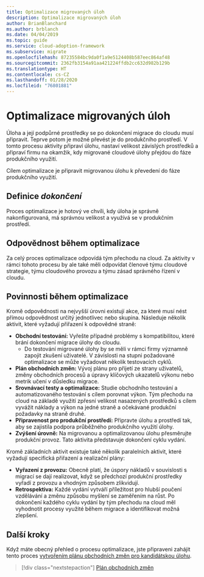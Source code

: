 ```yaml
---
title: Optimalizace migrovaných úloh
description: Optimalizace migrovaných úloh
author: BrianBlanchard
ms.author: brblanch
ms.date: 04/04/2019
ms.topic: guide
ms.service: cloud-adoption-framework
ms.subservice: migrate
ms.openlocfilehash: 87235584bc9da0f1a9e5124408b587eec864af48
ms.sourcegitcommit: 2362fb3154a91aa421224ffdb2cc632d982b129b
ms.translationtype: HT
ms.contentlocale: cs-CZ
ms.lasthandoff: 01/28/2020
ms.locfileid: "76801881"
---
```

# <a name="optimize-migrated-workloads"></a>Optimalizace migrovaných úloh

Úloha a její podpůrné prostředky se po dokončení migrace do cloudu musí připravit. Teprve potom je možné převést je do produkčního prostředí. V tomto procesu aktivity připraví úlohu, nastaví velikost závislých prostředků a připraví firmu na okamžik, kdy migrované cloudové úlohy přejdou do fáze produkčního využití.

Cílem optimalizace je připravit migrovanou úlohu k převedení do fáze produkčního využití.

## <a name="definition-of-done"></a>Definice *dokončení*

Proces optimalizace je hotový ve chvíli, kdy úloha je správně nakonfigurovaná, má správnou velikost a využívá se v produkčním prostředí.

## <a name="accountability-during-optimization"></a>Odpovědnost během optimalizace

Za celý proces optimalizace odpovídá tým přechodu na cloud. Za aktivity v rámci tohoto procesu by ale také měli odpovídat členové týmu cloudové strategie, týmu cloudového provozu a týmu zásad správného řízení v cloudu.

## <a name="responsibilities-during-optimization"></a>Povinnosti během optimalizace

Kromě odpovědnosti na nejvyšší úrovni existují akce, za které musí nést přímou odpovědnost určitý jednotlivec nebo skupina. Následuje několik aktivit, které vyžadují přiřazení k odpovědné straně:

- **Obchodní testování:** Vyřešte případné problémy s kompatibilitou, které brání dokončení migrace úlohy do cloudu.
  - Do testování migrované úlohy by se měli v rámci firmy významně zapojit zkušení uživatelé. V závislosti na stupni požadované optimalizace se může vyžadovat několik testovacích cyklů.
- **Plán obchodních změn:** Vývoj plánu pro přijetí ze strany uživatelů, změny obchodních procesů a úpravy klíčových ukazatelů výkonu nebo metrik učení v důsledku migrace.
- **Srovnávací testy a optimalizace:** Studie obchodního testování a automatizovaného testování s cílem porovnat výkon. Tým přechodu na cloud na základě využití zpřesní velikost nasazených prostředků s cílem vyvážit náklady a výkon na jedné straně a očekávané produkční požadavky na straně druhé.
- **Připravenost pro produkční prostředí:** Připravte úlohu a prostředí tak, aby se zajistila podpora průběžného produkčního využití úlohy.
- **Zvýšení úrovně:** Na migrovanou a optimalizovanou úlohu přesměrujte produkční provoz. Tato aktivita představuje dokončení cyklu vydání.

Kromě základních aktivit existuje také několik paralelních aktivit, které vyžadují specifická přiřazení a realizační plány:

- **Vyřazení z provozu:** Obecně platí, že úspory nákladů v souvislosti s migrací se dají realizovat, když se předchozí produkční prostředky vyřadí z provozu a vhodným způsobem zlikvidují.
- **Retrospektiva:** Každé vydání vytváří příležitost pro hlubší poučení vzdělávání a změnu způsobu myšlení se zaměřením na růst. Po dokončení každého cyklu vydání by tým přechodu na cloud měl vyhodnotit procesy využité během migrace a identifikovat možná zlepšení.

## <a name="next-steps"></a>Další kroky

Když máte obecný přehled o procesu optimalizace, jste připraveni zahájit tento proces [vytvořením plánu obchodních změn pro kandidátskou úlohu](./business-change-plan.md).

> [!div class="nextstepaction"]
> [Plán obchodních změn](./business-change-plan.md)

